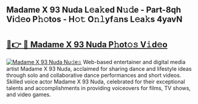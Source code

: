 ## Madame X 93 Nuda L𝚎a𝚔ed N𝚞𝚍e - Part-8qh Vi𝚍𝚎o P𝚑𝚘tos - H𝚘𝚝 O𝚗𝚕yf𝚊ns L𝚎a𝚔s 4yavN

# <h2><a href="http://kf1qg72.oniu.top/?m=Madame+X+93+Nuda">🔗👉 🔴 Madame X 93 Nuda P𝚑ot𝚘𝚜 V𝚒d𝚎o</a></h2>

[![Madame X 93 Nuda Nu𝚍e𝚜](https://i.imgur.com/0qMVB7G.gif)](http://kf1qg72.oniu.top/?m=Madame+X+93+Nuda)
Web-based entertainer and digital media artist Madame X 93 Nuda, acclaimed for sharing dance and lifestyle ideas through solo and collaborative dance performances and short videos. Skilled voice actor Madame X 93 Nuda, celebrated for their exceptional talents and accomplishments in providing voiceovers for films, TV shows, and video games.  
